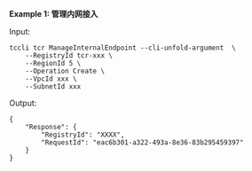 **Example 1: 管理内网接入**



Input: 

```
tccli tcr ManageInternalEndpoint --cli-unfold-argument  \
    --RegistryId tcr-xxx \
    --RegionId 5 \
    --Operation Create \
    --VpcId xxx \
    --SubnetId xxx
```

Output: 
```
{
    "Response": {
        "RegistryId": "XXXX",
        "RequestId": "eac6b301-a322-493a-8e36-83b295459397"
    }
}
```

